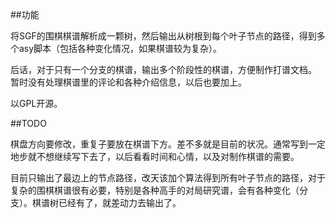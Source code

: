 ##功能

将SGF的围棋棋谱解析成一颗树，然后输出从树根到每个叶子节点的路径，得到多个asy脚本（包括各种变化情况，如果棋谱较为复杂）。

后话，对于只有一个分支的棋谱，输出多个阶段性的棋谱，方便制作打谱文档。
暂时没有处理棋谱里的评论和各种介绍信息，以后也要加上。

以GPL开源。

##TODO

棋盘方向要修改，重复子要放在棋谱下方。差不多就是目前的状况。通常写到一定地步就不想继续写下去了，以后看看时间和心情，以及对制作棋谱的需要。

目前只输出了最边上的节点路径，改天该加个算法得到所有叶子节点的路径，对于复杂的围棋棋谱很有必要，特别是各种高手的对局研究谱，会有各种变化（分支）。棋谱树已经有了，就差动力去输出了。

